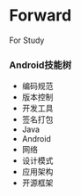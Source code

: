 # Forward
For Study
### Android技能树
- 编码规范
- 版本控制
- 开发工具
- 签名打包
- Java
- Android
- 网络
- 设计模式
- 应用架构
- 开源框架
